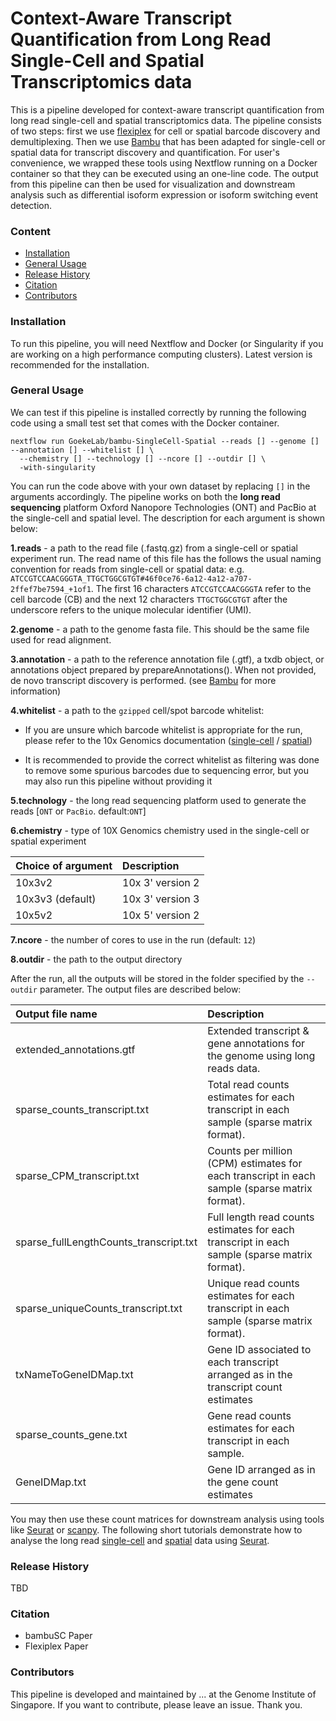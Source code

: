 # **Context-Aware Transcript Quantification from Long Read Single-Cell and Spatial Transcriptomics data**
This is a pipeline developed for context-aware transcript quantification from long read single-cell and spatial transcriptomics data. The pipeline consists of two steps: first we use [flexiplex](https://davidsongroup.github.io/flexiplex/) for cell or spatial barcode discovery and demultiplexing. Then we use  [Bambu](https://github.com/GoekeLab/bambu/tree/BambuDev) that has been adapted for single-cell or spatial data for transcript discovery and quantification. For user's convenience, we wrapped these tools using Nextflow running on a Docker container so that they can be executed using an one-line code. The output from this pipeline can then be used for visualization and downstream analysis such as differential isoform expression or isoform switching event detection.

### **Content** 
- [Installation](#installation)
- [General Usage](#General-Usage)
- [Release History](#Release-History)
- [Citation](#Citation)
- [Contributors](#Contributors)


### **Installation** 
To run this pipeline, you will need Nextflow and Docker (or Singularity if you are working on a high performance computing clusters). Latest version is recommended for the installation. 

### **General Usage** 
We can test if this pipeline is installed correctly by running the following code using a small test set that comes with the Docker container.

``` 
nextflow run GoekeLab/bambu-SingleCell-Spatial --reads [] --genome [] --annotation [] --whitelist [] \ 
  --chemistry [] --technology [] --ncore [] --outdir [] \
  -with-singularity 
``` 

You can run the code above with your own dataset by replacing `[]` in the arguments accordingly. The pipeline works on both the **long read sequencing** platform Oxford Nanopore Technologies (ONT) and PacBio at the single-cell and spatial level. The description for each argument is shown below: 

**1.reads** - a path to the read file (.fastq.gz) from a single-cell or spatial experiment run. The read name of this file has the follows the usual naming convention for reads from single-cell or spatial data: e.g. `ATCCGTCCAACGGGTA_TTGCTGGCGTGT#46f0ce76-6a12-4a12-a707-2ffef7be7594_+1of1`. The first 16 characters `ATCCGTCCAACGGGTA` refer to the cell barcode (CB) and the next 12 characters `TTGCTGGCGTGT` after the underscore refers to the unique molecular identifier (UMI).   

**2.genome** - a path to the genome fasta file. This should be the same file used for read alignment.

**3.annotation** - a path to the reference annotation file (.gtf), a txdb object, or annotations object prepared by prepareAnnotations(). When not provided, de novo transcript discovery is performed. (see [Bambu](https://github.com/GoekeLab/bambu) for more information)

**4.whitelist** - a path to the `gzipped` cell/spot barcode whitelist: 

<!--- | Choice of argument            | Name of barcodes list in 10x Genomics     | 
|-------------|:----------------| 
| visium-V1      |`visium-v1.txt` (The `V1` in `visium-V1 ` refers to the slide serial number for the Visium platform. The serial number may be replaced with the numbers that can range from 1 to 5) |
| 10x3v3 (default)      | `3M-february-2018.txt.gz`|
| 10x5v2      | `737-august-2016.txt`| ---> 

- If you are unsure which barcode whitelist is appropriate for the run, please refer to the 10x Genomics documentation ([single-cell](https://kb.10xgenomics.com/hc/en-us/articles/115004506263-What-is-a-barcode-whitelist-) / [spatial](https://kb.10xgenomics.com/hc/en-us/articles/360041426992-Where-can-I-find-the-Space-Ranger-barcode-whitelist-and-their-coordinates-on-the-slide-))

- It is recommended to provide the correct whitelist as filtering was done to remove some spurious barcodes due to sequencing error, but you may also run this pipeline without providing it

**5.technology** - the long read sequencing platform used to generate the reads [`ONT` or `PacBio`. default:`ONT`]

**6.chemistry** - type of 10X Genomics chemistry used in the single-cell or spatial experiment

| Choice of argument            | Description     | 
|:---|:----------------| 
| 10x3v2      | 10x 3' version 2|
| 10x3v3  (default)    | 10x 3' version 3|
| 10x5v2      | 10x 5' version 2|

**7.ncore** - the number of cores to use in the run (default: `12`)

**8.outdir** - the path to the output directory

After the run, all the outputs will be stored in the folder specified by the `--outdir` parameter. The output files are described below: 

| Output file name                | Description                                                             |
|:----------------------|:------------------------------------------|
| extended_annotations.gtf        | Extended transcript & gene annotations for the genome using long reads data.        |
| sparse_counts_transcript.txt           | Total read counts estimates for each transcript in each sample (sparse matrix format).        |
| sparse_CPM_transcript.txt              | Counts per million (CPM) estimates for each transcript in each sample (sparse matrix format). |
| sparse_fullLengthCounts_transcript.txt | Full length read counts estimates for each transcript in each sample (sparse matrix format).  |
| sparse_uniqueCounts_transcript.txt                | Unique read counts estimates for each transcript in each sample (sparse matrix format).       |
| txNameToGeneIDMap.txt                 | Gene ID associated to each transcript arranged as in the transcript count estimates          |
| sparse_counts_gene.txt                 | Gene read counts estimates for each transcript in each sample.         |
| GeneIDMap.txt                 | Gene ID arranged as in the gene count estimates          |

You may then use these count matrices for downstream analysis using tools like [Seurat](https://satijalab.org/seurat/) or [scanpy](https://www.google.com/search?q=scanpy&oq=scanpy&aqs=chrome..69i57.866j0j7&sourceid=chrome&ie=UTF-8). The following short tutorials demonstrate how to analyse the long read [single-cell]() and [spatial]() data using [Seurat](https://satijalab.org/seurat/). 

### **Release History** 
TBD

### **Citation**
- bambuSC Paper
- Flexiplex Paper

### **Contributors**
This pipeline is developed and maintained by ... at the Genome Institute of Singapore. If you want to contribute, please leave an issue. Thank you.
